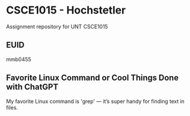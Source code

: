 # CSCE1015 - Hochstetler
Assignment repository for UNT CSCE1015
## EUID
mmb0455
## Favorite Linux Command or Cool Things Done with ChatGPT
My favorite Linux command is 'grep' — it’s super handy for finding text in files.
